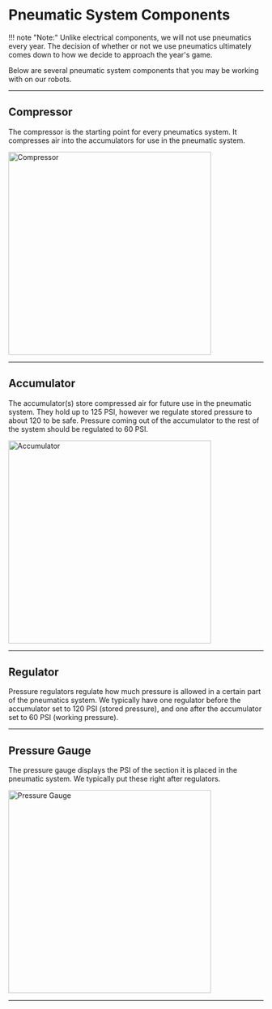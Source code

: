 # Pneumatic System Components

!!! note "Note:"
    Unlike electrical components, we will not use pneumatics every year. The decision of whether or not we use pneumatics ultimately comes down to how we decide to approach the year's game.

Below are several pneumatic system components that you may be working with on our robots.

---

## Compressor

The compressor is the starting point for every pneumatics system. It compresses air into the accumulators for use in the pneumatic system.

<img src="https://viaircorp.com/cdn/shop/products/90C_00090.jpg?crop=center&height=1200&v=1709752756&width=1200" alt="Compressor" width="400"/>

---

## Accumulator

The accumulator(s) store compressed air for future use in the pneumatic system. They hold up to 125 PSI, however we regulate stored pressure to about 120 to be safe. Pressure coming out of the accumulator to the rest of the system should be regulated to 60 PSI.

<img src="https://cdn.dekuprobotics.com/upload/images/products/910/1558864759zoom.jpg" alt="Accumulator" width="400"/>

---

## Regulator

Pressure regulators regulate how much pressure is allowed in a certain part of the pneumatics system. We typically have one regulator before the accumulator set to 120 PSI (stored pressure), and one after the accumulator set to 60 PSI (working pressure).

---

## Pressure Gauge

The pressure gauge displays the PSI of the section it is placed in the pneumatic system. We typically put these right after regulators.

<img src="https://cdn1.bigcommerce.com/server3400/392a3/products/166/images/3409/PSB20-200__99757.1474577199.1280.1280.jpg?c=2" alt="Pressure Gauge" width="400"/>

---
